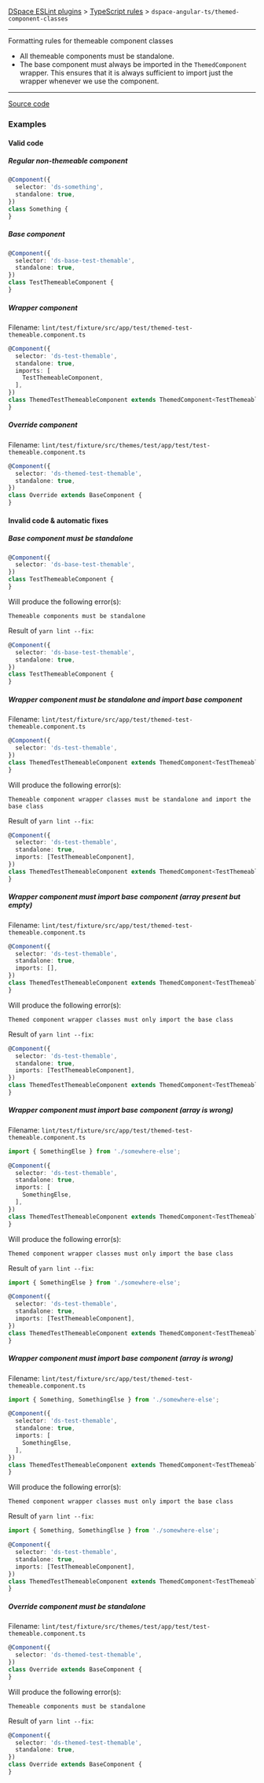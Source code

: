 [DSpace ESLint plugins](../../../../lint/README.md) > [TypeScript rules](../index.md) > `dspace-angular-ts/themed-component-classes`
_______

Formatting rules for themeable component classes

- All themeable components must be standalone.
- The base component must always be imported in the `ThemedComponent` wrapper. This ensures that it is always sufficient to import just the wrapper whenever we use the component.
      

_______

[Source code](../../../../lint/src/rules/ts/themed-component-classes.ts)



### Examples


#### Valid code
    
##### Regular non-themeable component
        
```typescript
@Component({
  selector: 'ds-something',
  standalone: true,
})
class Something {
}
```
    
##### Base component
        
```typescript
@Component({
  selector: 'ds-base-test-themable',
  standalone: true,
})
class TestThemeableComponent {
}
```
    
##### Wrapper component
        
Filename: `lint/test/fixture/src/app/test/themed-test-themeable.component.ts`
        
```typescript
@Component({
  selector: 'ds-test-themable',
  standalone: true,
  imports: [
    TestThemeableComponent,
  ],
})
class ThemedTestThemeableComponent extends ThemedComponent<TestThemeableComponent> {
}
```
    
##### Override component
        
Filename: `lint/test/fixture/src/themes/test/app/test/test-themeable.component.ts`
        
```typescript
@Component({
  selector: 'ds-themed-test-themable',
  standalone: true,
})
class Override extends BaseComponent {
}
```
    



#### Invalid code  &amp; automatic fixes
    
##### Base component must be standalone
        
```typescript
@Component({
  selector: 'ds-base-test-themable',
})
class TestThemeableComponent {
}
```
Will produce the following error(s):
```
Themeable components must be standalone
```
        
Result of `yarn lint --fix`:
```typescript
@Component({
  selector: 'ds-base-test-themable',
  standalone: true,
})
class TestThemeableComponent {
}
```
        
    
##### Wrapper component must be standalone and import base component
        
Filename: `lint/test/fixture/src/app/test/themed-test-themeable.component.ts`
        
```typescript
@Component({
  selector: 'ds-test-themable',
})
class ThemedTestThemeableComponent extends ThemedComponent<TestThemeableComponent> {
}
```
Will produce the following error(s):
```
Themeable component wrapper classes must be standalone and import the base class
```
        
Result of `yarn lint --fix`:
```typescript
@Component({
  selector: 'ds-test-themable',
  standalone: true,
  imports: [TestThemeableComponent],
})
class ThemedTestThemeableComponent extends ThemedComponent<TestThemeableComponent> {
}
```
        
    
##### Wrapper component must import base component (array present but empty)
        
Filename: `lint/test/fixture/src/app/test/themed-test-themeable.component.ts`
        
```typescript
@Component({
  selector: 'ds-test-themable',
  standalone: true,
  imports: [],
})
class ThemedTestThemeableComponent extends ThemedComponent<TestThemeableComponent> {
}
```
Will produce the following error(s):
```
Themed component wrapper classes must only import the base class
```
        
Result of `yarn lint --fix`:
```typescript
@Component({
  selector: 'ds-test-themable',
  standalone: true,
  imports: [TestThemeableComponent],
})
class ThemedTestThemeableComponent extends ThemedComponent<TestThemeableComponent> {
}
```
        
    
##### Wrapper component must import base component (array is wrong)
        
Filename: `lint/test/fixture/src/app/test/themed-test-themeable.component.ts`
        
```typescript
import { SomethingElse } from './somewhere-else';

@Component({
  selector: 'ds-test-themable',
  standalone: true,
  imports: [
    SomethingElse,
  ],
})
class ThemedTestThemeableComponent extends ThemedComponent<TestThemeableComponent> {
}
```
Will produce the following error(s):
```
Themed component wrapper classes must only import the base class
```
        
Result of `yarn lint --fix`:
```typescript
import { SomethingElse } from './somewhere-else';

@Component({
  selector: 'ds-test-themable',
  standalone: true,
  imports: [TestThemeableComponent],
})
class ThemedTestThemeableComponent extends ThemedComponent<TestThemeableComponent> {
}
```
        
    
##### Wrapper component must import base component (array is wrong)
        
Filename: `lint/test/fixture/src/app/test/themed-test-themeable.component.ts`
        
```typescript
import { Something, SomethingElse } from './somewhere-else';

@Component({
  selector: 'ds-test-themable',
  standalone: true,
  imports: [
    SomethingElse,
  ],
})
class ThemedTestThemeableComponent extends ThemedComponent<TestThemeableComponent> {
}
```
Will produce the following error(s):
```
Themed component wrapper classes must only import the base class
```
        
Result of `yarn lint --fix`:
```typescript
import { Something, SomethingElse } from './somewhere-else';

@Component({
  selector: 'ds-test-themable',
  standalone: true,
  imports: [TestThemeableComponent],
})
class ThemedTestThemeableComponent extends ThemedComponent<TestThemeableComponent> {
}
```
        
    
##### Override component must be standalone
        
Filename: `lint/test/fixture/src/themes/test/app/test/test-themeable.component.ts`
        
```typescript
@Component({
  selector: 'ds-themed-test-themable',
})
class Override extends BaseComponent {
}
```
Will produce the following error(s):
```
Themeable components must be standalone
```
        
Result of `yarn lint --fix`:
```typescript
@Component({
  selector: 'ds-themed-test-themable',
  standalone: true,
})
class Override extends BaseComponent {
}
```
        
    

